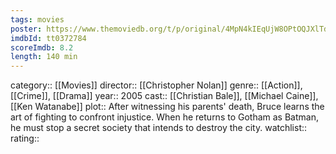 ```yaml
---
tags: movies
poster: https://www.themoviedb.org/t/p/original/4MpN4kIEqUjW8OPtOQJXlTdHiJV.jpg
imdbId: tt0372784
scoreImdb: 8.2
length: 140 min
---
```


category:: [[Movies]]
director:: [[Christopher Nolan]]
genre:: [[Action]], [[Crime]], [[Drama]]
year:: 2005
cast:: [[Christian Bale]], [[Michael Caine]], [[Ken Watanabe]]
plot:: After witnessing his parents' death, Bruce learns the art of fighting to confront injustice. When he returns to Gotham as Batman, he must stop a secret society that intends to destroy the city.
watchlist::
rating::
